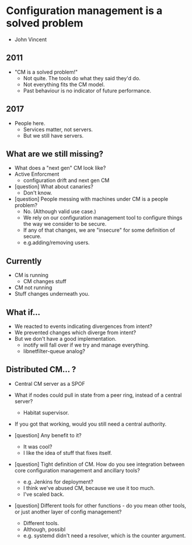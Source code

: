 # Configuration management is a solved problem

- John Vincent

## 2011
- "CM is a solved problem!"
  - Not quite. The tools do what they said they'd do.
  - Not everything fits the CM model.
  - Past behaviour is no indicator of future performance.

## 2017
- People here.
  - Services matter, not servers.
  - But we still have servers.

## What are we still missing?
- What does a "next gen" CM look like?
- Active Enforcment
  - configuration drift and next gen CM
- [question] What about canaries?
  - Don't know.
- [question] People messing with machines under CM is a people problem?
  - No. (Although valid use case.)
  - We rely on our configuration management tool to configure things the way we
    consider to be secure.
  - If any of that changes, we are "insecure" for some definition of secure.
  - e.g.adding/removing users.

## Currently
- CM is running
  - CM changes stuff
- CM not running
- Stuff changes underneath you.

## What if...
- We reacted to events indicating divergences from intent?
- We prevented changes which diverge from intent?
- But we don't have a good implementation.
    - inotify will fall over if we try and manage everything.
    - libnetfilter-queue analog?

## Distributed CM... ?
- Central CM server as a SPOF
- What if nodes could pull in state from a peer ring, instead of a central
  server?
  - Habitat supervisor.
- If you got that working, would you still need a central authority.
- [question] Any benefit to it?
  - It was cool?
  - I like the idea of stuff that fixes itself.

- [question] Tight definition of CM. How do you see integration between core
  configuration management and ancillary tools?
  - e.g. Jenkins for deployment?
  - I think we've abused CM, because we use it too much.
  - I've scaled back.

- [question] Different tools for other functions - do you mean other tools, or
  just another layer of config management?
  - Different tools.
  - Although, possibl
  - e.g. systemd didn't need a resolver, which is the counter argument.


